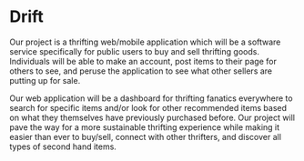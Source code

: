 # Drift

Our project is a thrifting web/mobile application which will be a software service specifically for public users to buy and sell thrifting goods.  Individuals will be able to make an account, post items to their page for others to see, and peruse the application to see what other sellers are putting up for sale.  

Our web application will be a dashboard for thrifting fanatics everywhere to search for specific items and/or look for other recommended items based on what they themselves have previously purchased before.  Our project will pave the way for a more sustainable thrifting experience while making it easier than ever to buy/sell, connect with other thrifters, and discover all types of second hand items.